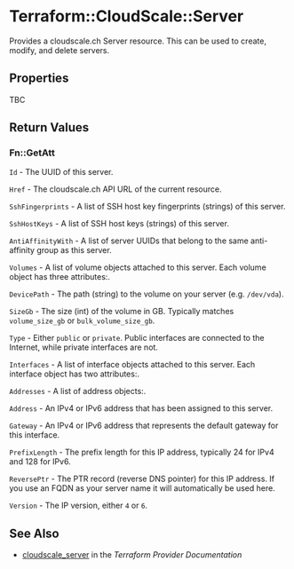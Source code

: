 # Terraform::CloudScale::Server

Provides a cloudscale.ch Server resource. This can be used to create, modify, and delete servers.

## Properties

TBC

## Return Values

### Fn::GetAtt

`Id` - The UUID of this server.

`Href` - The cloudscale.ch API URL of the current resource.

`SshFingerprints` - A list of SSH host key fingerprints (strings) of this server.

`SshHostKeys` - A list of SSH host keys (strings) of this server.

`AntiAffinityWith` - A list of server UUIDs that belong to the same anti-affinity group as this server.

`Volumes` - A list of volume objects attached to this server. Each volume object has three attributes:.

`DevicePath` - The path (string) to the volume on your server (e.g. `/dev/vda`).

`SizeGb` - The size (int) of the volume in GB. Typically matches `volume_size_gb` or `bulk_volume_size_gb`.

`Type` - Either `public` or `private`. Public interfaces are connected to the Internet, while private interfaces are not.

`Interfaces` - A list of interface objects attached to this server. Each interface object has two attributes:.

`Addresses` - A list of address objects:.

`Address` - An IPv4 or IPv6 address that has been assigned to this server.

`Gateway` - An IPv4 or IPv6 address that represents the default gateway for this interface.

`PrefixLength` - The prefix length for this IP address, typically 24 for IPv4 and 128 for IPv6.

`ReversePtr` - The PTR record (reverse DNS pointer) for this IP address. If you use an FQDN as your server name it will automatically be used here.

`Version` - The IP version, either `4` or `6`.

## See Also

* [cloudscale_server](https://www.terraform.io/docs/providers/cloudscale/r/server.html) in the _Terraform Provider Documentation_